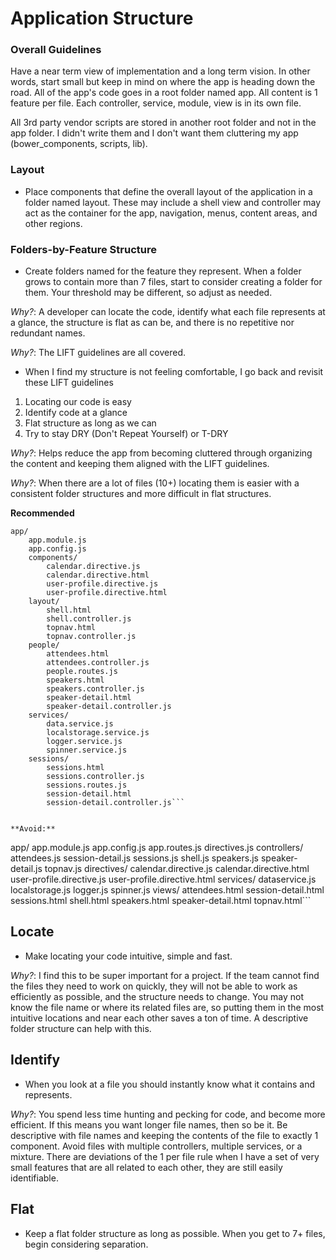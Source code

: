# Application Structure


### Overall Guidelines


Have a near term view of implementation and a long term vision. In other words, start small but keep in mind on where the app is heading down the road. All of the app's code goes in a root folder named app. All content is 1 feature per file. Each controller, service, module, view is in its own file. 

All 3rd party vendor scripts are stored in another root folder and not in the app folder. I didn't write them and I don't want them cluttering my app (bower_components, scripts, lib).


### Layout

* Place components that define the overall layout of the application in a folder named layout. These may include a shell view and controller may act as the container for the app, navigation, menus, content areas, and other regions.



### Folders-by-Feature Structure

* Create folders named for the feature they represent. When a folder grows to contain more than 7 files, start to consider creating a folder for them. Your threshold may be different, so adjust as needed.


*Why?*: A developer can locate the code, identify what each file represents at a glance, the structure is flat as can be, and there is no repetitive nor redundant names.

*Why?*: The LIFT guidelines are all covered.

* When I find my structure is not feeling comfortable, I go back and revisit these LIFT guidelines


1. Locating our code is easy
2. Identify code at a glance
3. Flat structure as long as we can
4. Try to stay DRY (Don't Repeat Yourself) or T-DRY




*Why?*: Helps reduce the app from becoming cluttered through organizing the content and keeping them aligned with the LIFT guidelines.

*Why?*: When there are a lot of files (10+) locating them is easier with a consistent folder structures and more difficult in flat structures.



**Recommended**
```
app/
    app.module.js
    app.config.js
    components/
        calendar.directive.js
        calendar.directive.html
        user-profile.directive.js
        user-profile.directive.html
    layout/
        shell.html
        shell.controller.js
        topnav.html
        topnav.controller.js
    people/
        attendees.html
        attendees.controller.js
        people.routes.js
        speakers.html
        speakers.controller.js
        speaker-detail.html
        speaker-detail.controller.js
    services/
        data.service.js
        localstorage.service.js
        logger.service.js
        spinner.service.js
    sessions/
        sessions.html
        sessions.controller.js
        sessions.routes.js
        session-detail.html
        session-detail.controller.js```


**Avoid:**
```
app/
    app.module.js
    app.config.js
    app.routes.js
    directives.js
    controllers/
        attendees.js
        session-detail.js
        sessions.js
        shell.js
        speakers.js
        speaker-detail.js
        topnav.js
    directives/
        calendar.directive.js
        calendar.directive.html
        user-profile.directive.js
        user-profile.directive.html
    services/
        dataservice.js
        localstorage.js
        logger.js
        spinner.js
    views/
        attendees.html
        session-detail.html
        sessions.html
        shell.html
        speakers.html
        speaker-detail.html
        topnav.html```





## Locate

* Make locating your code intuitive, simple and fast.


*Why?*: I find this to be super important for a project. If the team cannot find the files they need to work on quickly, they will not be able to work as efficiently as possible, and the structure needs to change. You may not know the file name or where its related files are, so putting them in the most intuitive locations and near each other saves a ton of time. A descriptive folder structure can help with this.



## Identify

* When you look at a file you should instantly know what it contains and represents.

*Why?*: You spend less time hunting and pecking for code, and become more efficient. If this means you want longer file names, then so be it. Be descriptive with file names and keeping the contents of the file to exactly 1 component. Avoid files with multiple controllers, multiple services, or a mixture. There are deviations of the 1 per file rule when I have a set of very small features that are all related to each other, they are still easily identifiable.


## Flat


* Keep a flat folder structure as long as possible. When you get to 7+ files, begin considering separation.



